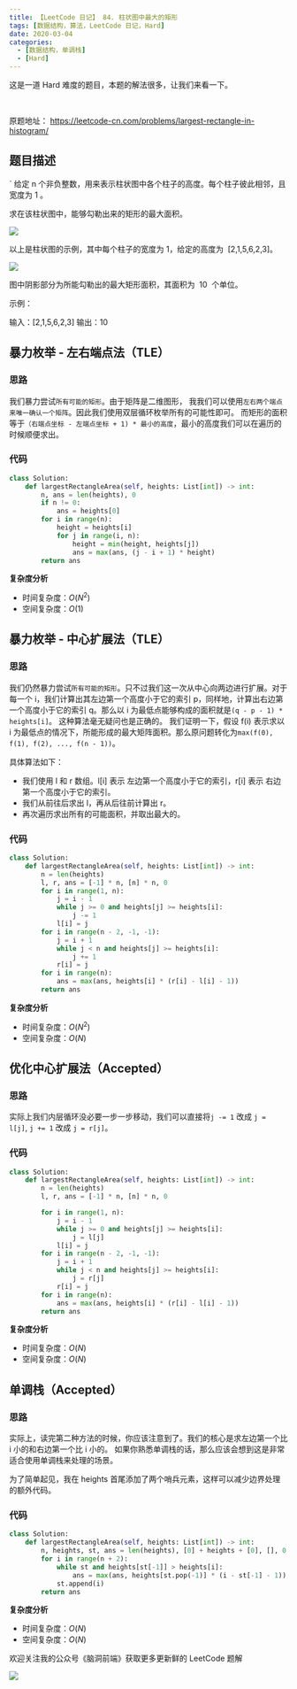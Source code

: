 ```yaml
---
title: 【LeetCode 日记】 84. 柱状图中最大的矩形
tags: [数据结构，算法，LeetCode 日记，Hard]
date: 2020-03-04
categories:
  - [数据结构，单调栈]
  - [Hard]
---
```


这是一道 Hard 难度的题目，本题的解法很多，让我们来看一下。

​<!-- more -->

原题地址： https://leetcode-cn.com/problems/largest-rectangle-in-histogram/

## 题目描述

`
给定 n 个非负整数，用来表示柱状图中各个柱子的高度。每个柱子彼此相邻，且宽度为 1 。

求在该柱状图中，能够勾勒出来的矩形的最大面积。

![](https://p.ipic.vip/28hdk4.jpg)

以上是柱状图的示例，其中每个柱子的宽度为 1，给定的高度为  [2,1,5,6,2,3]。

![](https://p.ipic.vip/v2f6li.jpg)

图中阴影部分为所能勾勒出的最大矩形面积，其面积为  10  个单位。

示例：

输入：[2,1,5,6,2,3]
输出：10

## 暴力枚举 - 左右端点法（TLE）

### 思路

我们暴力尝试`所有可能的矩形`。由于矩阵是二维图形， 我我们可以使用`左右两个端点来唯一确认一个矩阵`。因此我们使用双层循环枚举所有的可能性即可。 而矩形的面积等于`（右端点坐标 - 左端点坐标 + 1) * 最小的高度`，最小的高度我们可以在遍历的时候顺便求出。

### 代码

```python
class Solution:
    def largestRectangleArea(self, heights: List[int]) -> int:
        n, ans = len(heights), 0
        if n != 0:
            ans = heights[0]
        for i in range(n):
            height = heights[i]
            for j in range(i, n):
                height = min(height, heights[j])
                ans = max(ans, (j - i + 1) * height)
        return ans
```

**复杂度分析**

- 时间复杂度：$O(N^2)$
- 空间复杂度：$O(1)$

## 暴力枚举 - 中心扩展法（TLE）

### 思路

我们仍然暴力尝试`所有可能的矩形`。只不过我们这一次从中心向两边进行扩展。对于每一个 i，我们计算出其左边第一个高度小于它的索引 p，同样地，计算出右边第一个高度小于它的索引 q。那么以 i 为最低点能够构成的面积就是`(q - p - 1) * heights[i]`。 这种算法毫无疑问也是正确的。 我们证明一下，假设 f(i) 表示求以 i 为最低点的情况下，所能形成的最大矩阵面积。那么原问题转化为`max(f(0), f(1), f(2), ..., f(n - 1))`。

具体算法如下：

- 我们使用 l 和 r 数组。l[i] 表示 左边第一个高度小于它的索引，r[i] 表示 右边第一个高度小于它的索引。
- 我们从前往后求出 l，再从后往前计算出 r。
- 再次遍历求出所有的可能面积，并取出最大的。

### 代码

```python
class Solution:
    def largestRectangleArea(self, heights: List[int]) -> int:
        n = len(heights)
        l, r, ans = [-1] * n, [n] * n, 0
        for i in range(1, n):
            j = i - 1
            while j >= 0 and heights[j] >= heights[i]:
                j -= 1
            l[i] = j
        for i in range(n - 2, -1, -1):
            j = i + 1
            while j < n and heights[j] >= heights[i]:
                j += 1
            r[i] = j
        for i in range(n):
            ans = max(ans, heights[i] * (r[i] - l[i] - 1))
        return ans

```

**复杂度分析**

- 时间复杂度：$O(N^2)$
- 空间复杂度：$O(N)$

## 优化中心扩展法（Accepted）

### 思路

实际上我们内层循环没必要一步一步移动，我们可以直接将`j -= 1` 改成 `j = l[j]`, `j += 1` 改成 `j = r[j]`。

### 代码

```python
class Solution:
    def largestRectangleArea(self, heights: List[int]) -> int:
        n = len(heights)
        l, r, ans = [-1] * n, [n] * n, 0

        for i in range(1, n):
            j = i - 1
            while j >= 0 and heights[j] >= heights[i]:
                j = l[j]
            l[i] = j
        for i in range(n - 2, -1, -1):
            j = i + 1
            while j < n and heights[j] >= heights[i]:
                j = r[j]
            r[i] = j
        for i in range(n):
            ans = max(ans, heights[i] * (r[i] - l[i] - 1))
        return ans

```

**复杂度分析**

- 时间复杂度：$O(N)$
- 空间复杂度：$O(N)$

## 单调栈（Accepted）

### 思路

实际上，读完第二种方法的时候，你应该注意到了。我们的核心是求左边第一个比 i 小的和右边第一个比 i 小的。 如果你熟悉单调栈的话，那么应该会想到这是非常适合使用单调栈来处理的场景。

为了简单起见，我在 heights 首尾添加了两个哨兵元素，这样可以减少边界处理的额外代码。

### 代码

```python
class Solution:
    def largestRectangleArea(self, heights: List[int]) -> int:
        n, heights, st, ans = len(heights), [0] + heights + [0], [], 0
        for i in range(n + 2):
            while st and heights[st[-1]] > heights[i]:
                ans = max(ans, heights[st.pop(-1)] * (i - st[-1] - 1))
            st.append(i)
        return ans
```

**复杂度分析**

- 时间复杂度：$O(N)$
- 空间复杂度：$O(N)$

欢迎关注我的公众号《脑洞前端》获取更多更新鲜的 LeetCode 题解

![](https://p.ipic.vip/2qm6r7.jpg)

